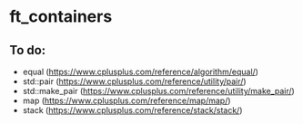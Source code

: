 # ft_containers

## To do:

  - equal (https://www.cplusplus.com/reference/algorithm/equal/)
  - std::pair (https://www.cplusplus.com/reference/utility/pair/)
  - std::make_pair (https://www.cplusplus.com/reference/utility/make_pair/)
  - map (https://www.cplusplus.com/reference/map/map/)
  - stack (https://www.cplusplus.com/reference/stack/stack/)
